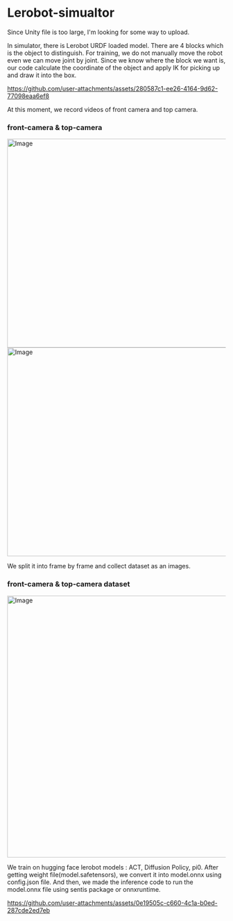 # Lerobot-simualtor

Since Unity file is too large, I'm looking for some way to upload.

In simulator, there is Lerobot URDF loaded model.
There are 4 blocks which is the object to distinguish.
For training, we do not manually move the robot even we can move joint by joint.
Since we know where the block we want is, our code calculate the coordinate of the object and apply IK for picking up and draw it into the box.

https://github.com/user-attachments/assets/280587c1-ee26-4164-9d62-77098eaa6ef8

At this moment, we record videos of front camera and top camera.

### front-camera & top-camera
<img width="640" height="480" alt="Image" src="https://github.com/user-attachments/assets/9c86d5bf-3e6f-43c3-8d92-82593125ff8f" />

<img width="640" height="480" alt="Image" src="https://github.com/user-attachments/assets/4bb6ecb1-da09-4200-8a37-b72cb77901f9" />

We split it into frame by frame and collect dataset as an images.

### front-camera & top-camera dataset
<img width="942" height="602" alt="Image" src="https://github.com/user-attachments/assets/949e8997-d04d-480c-a21f-fde2af23f12a" />

We train on hugging face lerobot models : ACT, Diffusion Policy, pi0.
After getting weight file(model.safetensors), we convert it into model.onnx using config.json file.
And then, we made the inference code to run the model.onnx file using sentis package or onnxruntime.

https://github.com/user-attachments/assets/0e19505c-c660-4c1a-b0ed-287cde2ed7eb
